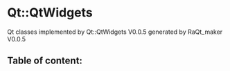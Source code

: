 Qt::QtWidgets
=============

Qt classes implemented by Qt::QtWidgets V0.0.5
generated by RaQt_maker V0.0.5

Table of content:
-----------------

